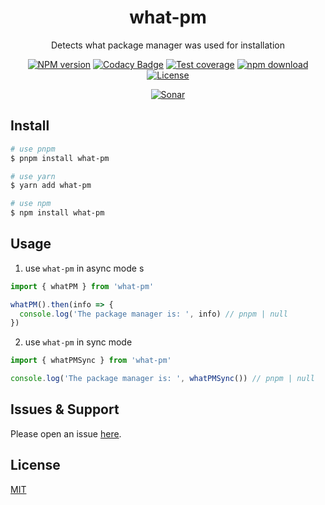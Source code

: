 <div style="text-align: center;" align="center">

# what-pm

Detects what package manager was used for installation

[![NPM version][npm-image]][npm-url]
[![Codacy Badge][codacy-image]][codacy-url]
[![Test coverage][codecov-image]][codecov-url]
[![npm download][download-image]][download-url]
[![License][license-image]][license-url]

[![Sonar][sonar-image]][sonar-url]

</div>

## Install

```bash
# use pnpm
$ pnpm install what-pm

# use yarn
$ yarn add what-pm

# use npm
$ npm install what-pm
```

## Usage

1. use `what-pm` in async mode
   s

```js
import { whatPM } from 'what-pm'

whatPM().then(info => {
  console.log('The package manager is: ', info) // pnpm | null
})
```

2. use `what-pm` in sync mode

```js
import { whatPMSync } from 'what-pm'

console.log('The package manager is: ', whatPMSync()) // pnpm | null
```

## Issues & Support

Please open an issue [here](https://github.com/saqqdy/node-kit/issues).

## License

[MIT](LICENSE)

[npm-image]: https://img.shields.io/npm/v/what-pm.svg?style=flat-square
[npm-url]: https://npmjs.org/package/what-pm
[codacy-image]: https://app.codacy.com/project/badge/Grade/f70d4880e4ad4f40aa970eb9ee9d0696
[codacy-url]: https://www.codacy.com/gh/saqqdy/what-pm/dashboard?utm_source=github.com&utm_medium=referral&utm_content=saqqdy/what-pm&utm_campaign=Badge_Grade
[codecov-image]: https://img.shields.io/codecov/c/github/saqqdy/what-pm.svg?style=flat-square
[codecov-url]: https://codecov.io/github/saqqdy/what-pm?branch=master
[download-image]: https://img.shields.io/npm/dm/what-pm.svg?style=flat-square
[download-url]: https://npmjs.org/package/what-pm
[license-image]: https://img.shields.io/badge/License-MIT-blue.svg
[license-url]: LICENSE
[sonar-image]: https://sonarcloud.io/api/project_badges/quality_gate?project=saqqdy_node-kit
[sonar-url]: https://sonarcloud.io/dashboard?id=saqqdy_node-kit
